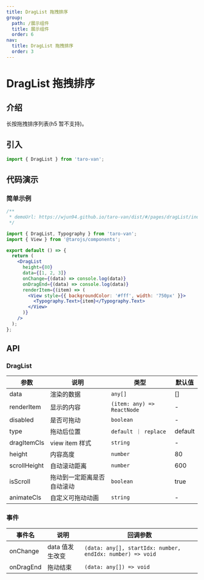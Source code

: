 ```yaml
---
title: DragList 拖拽排序
group:
  path: /展示组件
  title: 展示组件
  order: 6
nav:
  title: DragList 拖拽排序
  order: 3
---
```


# DragList 拖拽排序

## 介绍

长按拖拽排序列表(h5 暂不支持)。

## 引入

```jsx | pure
import { DragList } from 'taro-van';
```

## 代码演示

### 简单示例

```jsx | iframe
/**
 * demoUrl: https://wjun94.github.io/taro-van/dist/#/pages/dragList/index
 */

import { DragList, Typography } from 'taro-van';
import { View } from '@tarojs/components';

export default () => {
  return (
    <DragList
      height={80}
      data={[1, 2, 3]}
      onChange={(data) => console.log(data)}
      onDragEnd={(data) => console.log(data)}
      renderItem={(item) => (
        <View style={{ backgroundColor: '#fff', width: '750px' }}>
          <Typography.Text>{item}</Typography.Text>
        </View>
      )}
    />
  );
};
```

## API

### DragList

| 参数         | 说明                       | 类型                       | 默认值  |
| ------------ | -------------------------- | -------------------------- | ------- |
| data         | 渲染的数据                 | `any[]`                    | []      |
| renderItem   | 显示的内容                 | `(item: any) => ReactNode` | -       |
| disabled     | 是否可拖动                 | `boolean`                  | -       |
| type         | 拖动后位置                 | `default ｜ replace`       | default |
| dragItemCls  | view item 样式             | `string`                   | -       |
| height       | 内容高度                   | `number`                   | 80      |
| scrollHeight | 自动滚动距离               | `number`                   | 600     |
| isScroll     | 拖动到一定距离是否自动滚动 | `boolean`                  | true    |
| animateCls   | 自定义可拖动动画           | `string`                   | -       |

### 事件

| 事件名    | 说明            | 回调参数                                                  |
| --------- | --------------- | --------------------------------------------------------- |
| onChange  | data 值发生改变 | `(data: any[], startIdx: number, endIdx: number) => void` |
| onDragEnd | 拖动结束        | `(data: any[]) => void`                                   |
